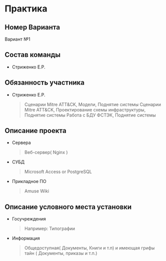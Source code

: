 # Практика

## Номер Варианта
Вариант №1

## Состав команды
- Стриженко Е.Р.
  
## Обязанность участника
- Стриженко Е.Р.
  > Сценарии Mitre ATT&CK, Модели, Поднятие системы
  > Сценарии Mitre ATT&CK, Проектирование схемы инфраструктуры, Поднятие системы
  >  Работа с БДУ ФСТЭК, Поднятие системы
  
## Описание проекта
- Сервера
  > Веб-сервер( Nginx )
- СУБД
  > Microsoft Access or PostgreSQL
- Прикладное ПО
  > Amuse Wiki
  
## Описание условного места установки
- Госучреждения
  > Например: Типографии
- Информация
  > Общедоступная( Документы, Книги и т.п) и имеющая грифы тайн ( Документы, приказы и т.п.)

